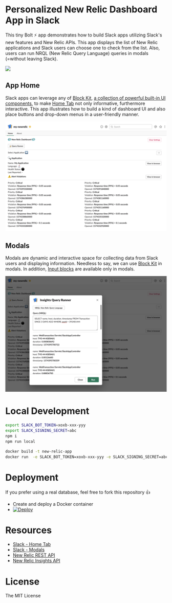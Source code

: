 # Personalized New Relic Dashboard App in Slack

This tiny Bolt ⚡️ app demonstrates how to build Slack apps utilizing Slack's new features and New Relic APIs. This app displays the list of New Relic applications and Slack users can choose one to check from the list. Also, users can run NRQL (New Relic Query Language) queries in modals (=without leaving Slack).

<img src="https://github.com/seratch/new-relic-dashboard-in-slack/raw/master/images/new-relic-dashboard.gif" width=600 />

## App Home

Slack apps can leverage any of [Block Kit](https://api.slack.com/block-kit), [a collection of powerful built-in UI components](https://api.slack.com/tools/block-kit-builder?mode=appHome), to make
[Home Tab](https://api.slack.com/surfaces/tabs) not only informative, furthermore interactive. This app illustrates how to build a kind of dashboard UI and also place buttons and drop-down menus in a user-friendly manner.

<img src="https://github.com/seratch/new-relic-dashboard-in-slack/raw/master/images/home.png" width=600 />

## Modals

Modals are dynamic and interactive space for collecting data from Slack users and displaying information. Needless to say, we can use [Block Kit](https://api.slack.com/tools/block-kit-builder?mode=modal) in modals. In addition, [Input blocks](https://api.slack.com/reference/block-kit/blocks#input) are available only in modals.

<img src="https://github.com/seratch/new-relic-dashboard-in-slack/raw/master/images/query-modal.png" width=600 />

# Local Development

```bash
export SLACK_BOT_TOKEN=xoxb-xxx-yyy
export SLACK_SIGNING_SECRET=abc
npm i
npm run local
```

```bash
docker build -t new-relic-app
docker run  -e SLACK_BOT_TOKEN=xoxb-xxx-yyy -e SLACK_SIGNING_SECRET=abc -it new-relic-app
```

# Deployment

If you prefer using a real database, feel free to fork this repository 👍

* Create and deploy a Docker container
* [![Deploy](https://www.herokucdn.com/deploy/button.svg)](https://heroku.com/deploy?template=https://github.com/seratch/new-relic-dashboard-in-slack/tree/master)

# Resources

* [Slack - Home Tab](https://api.slack.com/surfaces/tabs)
* [Slack - Modals](https://api.slack.com/block-kit/surfaces/modals)
* [New Relic REST API](https://docs.newrelic.com/docs/apis/rest-api-v2)
* [New Relic Insights API](https://docs.newrelic.com/docs/insights/insights-api)

# License

The MIT License
